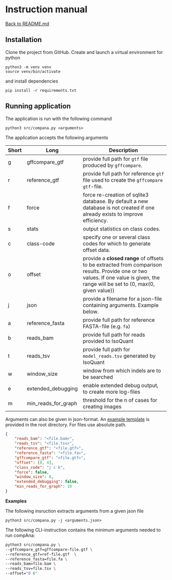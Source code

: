 # Instruction manual
[Back to README.md](../README.md)  

## Installation
Clone the project from GitHub. Create and launch a virtual environment for python 

```
python3 -m venv venv
source venv/bin/activate
```

and install dependencies
```
pip install -r requirements.txt
```

## Running application

The application is run with the following command
```
python3 src/compana.py <arguments>
```

The application accepts the following arguments

| Short | Long | Description |
| --- | --- | --- |
| g | gffcompare_gtf | provide full path for `gtf` file produced by `gffcompare`. |
| r | reference_gtf | provide full path for reference `gtf` file used to create the `gffcompare` `gtf`-file. |
| f | force | force re-creation of sqlite3 database. By default a new database is not created if one already exists to improve efficiency. |
| s | stats | output statistics on class codes. | 
| c | class-code | specify one or several class codes for which to generate offset data. | 
| o | offset | provide a **closed range** of offsets to be extracted from comparison results. Provide one or two values. If one value is given, the range will be set to (0, max(0, given value)) |
| j | json | provide a filename for a json-file containing arguments. Example below. |
| a | reference_fasta | provide full path for reference FASTA-file (e.g. `fa`) |
| b | reads_bam | provide full path for reads provided to IsoQuant |
| t | reads_tsv | provide full path for `model_reads.tsv` generated by IsoQuant |
| w | window_size | window from which indels are to be searched |
| e | extended_debugging | enable extended debug output, to create more log-files | 
| m | min_reads_for_graph |threshold for the n of cases for creating images |


Arguments can also be given in json-format. An [example template](../arguments_template.json) is provided in the root directory. For files use absolute path.
```json
{
    "reads_bam": "<file.bam>",
    "reads_tsv": "<file.tsv>",
    "reference_gtf": "<file.gtf>",
    "reference_fasta": "<file.fa>",
    "gffcompare_gtf": "<file.gtf>",
    "offset": [0, 4],
    "class_code": "j c k",
    "force": false,
    "window_size": 8,
    "extended_debugging": false,
    "min_reads_for_graph": 10
}
```

**Examples**

The following insruction extracts arguments from a given json file
```
python3 src/compana.py -j <arguments.json>
```

The following CLI-instruction contains the minimum arguments needed to run compAna:
```bash
python3 src/compana.py \
--gffcompare_gtf=gffcompare-file.gtf \
--reference_gtf=ref-file.gtf  \
--reference_fasta=file.fa \
--reads_bam=file.bam \
--reads_tsv=file.tsv \
--offset="0 6"
```
